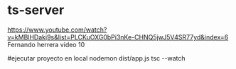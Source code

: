 # ts-server
https://www.youtube.com/watch?v=kMBlHDakj9s&list=PLCKuOXG0bPi3nKe-CHNQ5jwJ5V4SR77yd&index=6
Fernando herrera
video 10


#ejecutar proyecto en local 
 nodemon dist/app.js
 tsc --watch
